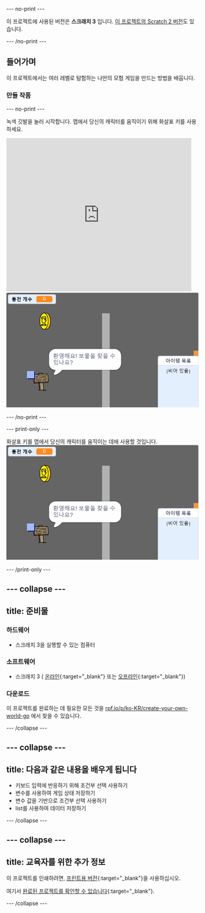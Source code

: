 --- no-print ---

이 프로젝트에 사용된 버전은 **스크래치 3** 입니다. [이 프로젝트의 Scratch 2 버전](https://projects.raspberrypi.org/ko-KR/projects/create-your-own-world-scratch2)도 있습니다.

--- /no-print ---

## 들어가며

이 프로젝트에서는 여러 레벨로 탐험하는 나만의 모험 게임을 만드는 방법을 배웁니다.

### 만들 작품

--- no-print ---

녹색 깃발을 눌러 시작합니다. 맵에서 당신의 캐릭터를 움직이기 위해 화살표 키를 사용하세요.

<div class="scratch-preview">
  <iframe allowtransparency="true" width="485" height="402" src="https://scratch.mit.edu/projects/embed/389819528/?autostart=false" frameborder="0" scrolling="no"></iframe>
  <img src="images/showcase.png">
</div>

--- /no-print ---

--- print-only ---

화살표 키를 맵에서 당신의 캐릭터를 움직이는 데에 사용할 것입니다. ![showcase.png](images/showcase.png)

--- /print-only ---

--- collapse ---
---
title: 준비물
---

### 하드웨어

- 스크래치 3을 실행할 수 있는 컴퓨터

### 소프트웨어

- 스크래치 3 ( [온라인](http://rpf.io/scratchon){:target="_blank"} 또는 [오프라인](http://rpf.io/scratchoff){:target="_blank"})

### 다운로드

이 프로젝트를 완료하는 데 필요한 모든 것을 [rpf.io/p/ko-KR/create-your-own-world-go](https://rpf.io/p/ko-KR/create-your-own-world-go) 에서 찾을 수 있습니다.

--- /collapse ---

--- collapse ---
---
title: 다음과 같은 내용을 배우게 됩니다
---

- 키보드 입력에 반응하기 위해 조건부 선택 사용하기
- 변수를 사용하여 게임 상태 저장하기
- 변수 값을 기반으로 조건부 선택 사용하기
- list를 사용하여 데이터 저장하기

--- /collapse ---

--- collapse ---
---
title: 교육자를 위한 추가 정보
---

이 프로젝트를 인쇄하려면, [프린트용 버전](https://projects.raspberrypi.org/ko-KR/projects/create-your-own-world/print){:target="_blank"}을 사용하십시오.

여기서 [완료된 프로젝트를 확인할 수 있습니다](https://rpf.io/p/ko-KR/create-your-own-world-get){:target="_blank"}.

--- /collapse ---